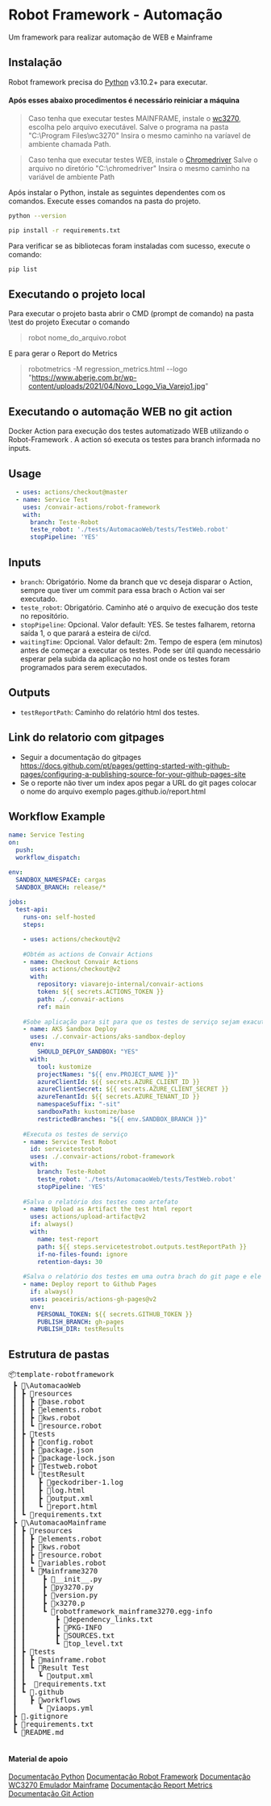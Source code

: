 # Robot Framework - Automação

Um framework para realizar automação de WEB e Mainframe

## Instalação

Robot framework precisa do [Python](https://www.python.org/downloads/) v3.10.2+ para executar.

#### Após esses abaixo procedimentos é necessário reiniciar a máquina

>Caso tenha que executar testes MAINFRAME, instale o [wc3270](https://x3270.miraheze.org/wiki/Downloads), escolha pelo arquivo executável.
Salve o programa na pasta "C:\Program Files\wc3270"
Insira o mesmo caminho na varíavel de ambiente chamada Path.

>Caso tenha que executar testes WEB, instale o [Chromedriver](https://chromedriver.chromium.org/downloads) 
Salve o arquivo no diretório "C:\chromedriver"
Insira o mesmo caminho na variável de ambiente Path


Após instalar o Python, instale as seguintes dependentes com os comandos.
Execute esses comandos na pasta do projeto.

```sh
python --version 
```

```sh
pip install -r requirements.txt
```

Para verificar se as bibliotecas foram instaladas com sucesso, execute o comando:
```sh
pip list
```

## Executando o projeto local

Para executar o projeto basta abrir o CMD (prompt de comando) na pasta \test do projeto 
Executar o comando

> robot nome_do_arquivo.robot

E para gerar o Report do Metrics

> robotmetrics -M regression_metrics.html --logo "https://www.aberje.com.br/wp-content/uploads/2021/04/Novo_Logo_Via_Varejo1.jpg"

## Executando o automação WEB no git action 

Docker Action para execução dos testes automatizado WEB utilizando o Robot-Framework . A action só executa os testes para branch informada no inputs.

## Usage
```yaml
  - uses: actions/checkout@master
  - name: Service Test
    uses: /convair-actions/robot-framework
    with:
      branch: Teste-Robot
      teste_robot: './tests/AutomacaoWeb/tests/TestWeb.robot'
      stopPipeline: 'YES'
```

## Inputs
* `branch`: Obrigatório. Nome da branch que vc deseja disparar o Action, sempre que tiver um commit para essa brach o Action vai ser executado.
* `teste_robot`: Obrigatório. Caminho até o arquivo de execução dos teste no repositório.
* `stopPipeline`: Opcional. Valor default: YES. Se testes falharem, retorna saída 1, o que parará a esteira de ci/cd.
* `waitingTime`: Opcional. Valor default: 2m. Tempo de espera (em minutos) antes de começar a executar os testes. Pode ser útil quando necessário esperar pela subida da aplicação no host onde os testes foram programados para serem executados.

## Outputs
* `testReportPath`: Caminho do relatório html dos testes.

## Link do relatorio com gitpages
*  Seguir a documentação do gitpages https://docs.github.com/pt/pages/getting-started-with-github-pages/configuring-a-publishing-source-for-your-github-pages-site
*  Se o reporte não tiver um index apos pegar a URL do git pages colocar o nome do arquivo exemplo pages.github.io/report.html

## Workflow Example
```yaml
name: Service Testing
on:
  push:
  workflow_dispatch:

env:
  SANDBOX_NAMESPACE: cargas
  SANDBOX_BRANCH: release/*
  
jobs:
  test-api:
    runs-on: self-hosted
    steps:

    - uses: actions/checkout@v2
    
    #Obtém as actions de Convair Actions
    - name: Checkout Convair Actions
      uses: actions/checkout@v2
      with:
        repository: viavarejo-internal/convair-actions
        token: ${{ secrets.ACTIONS_TOKEN }}
        path: ./.convair-actions
        ref: main
    
    #Sobe aplicação para sit para que os testes de serviço sejam exacutados nesse ambiente
    - name: AKS Sandbox Deploy
      uses: ./.convair-actions/aks-sandbox-deploy
      env:
        SHOULD_DEPLOY_SANDBOX: "YES"
      with:
        tool: kustomize
        projectNames: "${{ env.PROJECT_NAME }}"
        azureClientId: ${{ secrets.AZURE_CLIENT_ID }}
        azureClientSecret: ${{ secrets.AZURE_CLIENT_SECRET }}
        azureTenantId: ${{ secrets.AZURE_TENANT_ID }}
        namespaceSuffix: "-sit"
        sandboxPath: kustomize/base
        restrictedBranches: "${{ env.SANDBOX_BRANCH }}"
    
    #Executa os testes de serviço
    - name: Service Test Robot
      id: servicetestrobot
      uses: ./.convair-actions/robot-framework
      with:
        branch: Teste-Robot
        teste_robot: './tests/AutomacaoWeb/tests/TestWeb.robot'
        stopPipeline: 'YES'
    
    #Salva o relatório dos testes como artefato
    - name: Upload as Artifact the test html report
      uses: actions/upload-artifact@v2
      if: always()
      with:
        name: test-report
        path: ${{ steps.servicetestrobot.outputs.testReportPath }}
        if-no-files-found: ignore
        retention-days: 30
        
    #Salva o relatório dos testes em uma outra brach do git page e ele ja fica diponivel na web para todos que tiver o link  
    - name: Deploy report to Github Pages
      if: always()
      uses: peaceiris/actions-gh-pages@v2
      env:
        PERSONAL_TOKEN: ${{ secrets.GITHUB_TOKEN }}
        PUBLISH_BRANCH: gh-pages
        PUBLISH_DIR: testResults         
```        
## Estrutura de pastas

<pre>
📦template-robotframework  
 ┣ 📂\AutomacaoWeb  
 ┃ ┣ 📂resources  
 ┃ ┃ ┣ 📜base.robot 
 ┃ ┃ ┣ 📜elements.robot
 ┃ ┃ ┣ 📜kws.robot
 ┃ ┃ ┗ 📜resource.robot   
 ┃ ┣ 📂tests  
 ┃ ┃ ┣ 📜config.robot 
 ┃ ┃ ┣ 📜package.json
 ┃ ┃ ┣ 📜package-lock.json
 ┃ ┃ ┣ 📜Testweb.robot
 ┃ ┃ ┗ 📂testResult
 ┃ ┃   ┣ 📜geckodriber-1.log
 ┃ ┃   ┣ 📜log.html
 ┃ ┃   ┣ 📜output.xml
 ┃ ┃   ┗ 📜report.html
 ┃ ┗ 📜requirements.txt 
 ┣ 📂\AutomacaoMainframe
 ┃ ┣ 📂resources  
 ┃ ┃ ┣ 📜elements.robot
 ┃ ┃ ┣ 📜kws.robot
 ┃ ┃ ┣ 📜resource.robot   
 ┃ ┃ ┗ 📜variables.robot 
 ┃ ┃ ┗ 📂Mainframe3270
 ┃ ┃    ┣ 📜__init__.py
 ┃ ┃    ┣ 📜py3270.py
 ┃ ┃    ┣ 📜version.py
 ┃ ┃    ┣ 📜x3270.p
 ┃ ┃    ┗ 📂robotframework_mainframe3270.egg-info
 ┃ ┃       ┣ 📜dependency_links.txt
 ┃ ┃       ┣ 📜PKG-INFO
 ┃ ┃       ┣ 📜SOURCES.txt
 ┃ ┃       ┗ 📜top_level.txt 
 ┃ ┣ 📂tests  
 ┃ ┃ ┣ 📜mainframe.robot
 ┃ ┃ ┗ 📂Result Test
 ┃ ┃   ┗ 📜output.xml
 ┃ ┣  📜requirements.txt  
 ┃ ┗ 📂.github  
 ┃   ┣ 📂workflows  
 ┃     ┗ 📜viaops.yml 
 ┣ 📜.gitignore  
 ┣ 📜requirements.txt
 ┗ 📜README.md  
 </pre>
     
#### Material de apoio

[Documentação Python](https://docs.python.org/3/)
[Documentação Robot Framework](https://robotframework.org/)
[Documentação WC3270 Emulador Mainframe](https://x3270.miraheze.org/wiki/Wc3270)
[Documentação Report Metrics](https://github.com/adiralashiva8/robotframework-metrics)
[Documentação Git Action](https://github.com/viavarejo-internal/convair-actions/tree/main/robot-framework)
